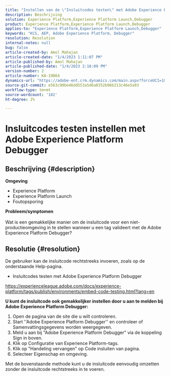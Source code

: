 ```yaml
---
title: "Instellen van de \"Insluitcodes testen\" met Adobe Experience Platform Debugger"
description: Beschrijving
solution: Experience Platform,Experience Platform Launch,Debugger
product: Experience Platform,Experience Platform Launch,Debugger
applies-to: "Experience Platform,Experience Platform Launch,Debugger"
keywords: "KCS, AEP, Adobe Experience Platform, Debugger"
resolution: Resolution
internal-notes: null
bug: false
article-created-by: Amol Mahajan
article-created-date: "1/4/2023 1:11:07 PM"
article-published-by: Amol Mahajan
article-published-date: "1/4/2023 2:16:09 PM"
version-number: 2
article-number: KA-19864
dynamics-url: "https://adobe-ent.crm.dynamics.com/main.aspx?forceUCI=1&pagetype=entityrecord&etn=knowledgearticle&id=9d41f23a-318c-ed11-81ad-6045bd0061cb"
source-git-commit: e563c90be46dd553a5d6a0352b96b213c46e5a93
workflow-type: tm+mt
source-wordcount: '182'
ht-degree: 2%

---
```


# Insluitcodes testen instellen met Adobe Experience Platform Debugger

## Beschrijving {#description}

<b>Omgeving</b>
- Experience Platform
- Experience Platform Launch
- Foutopsporing



<b>Probleem/symptomen</b><br><br>Wat is een gemakkelijke manier om de insluitcode voor een niet-productieomgeving in te stellen wanneer u een tag valideert met de Adobe Experience Platform Debugger?<br>

## Resolutie {#resolution}

De gebruiker kan de insluitcode rechtstreeks invoeren, zoals op de onderstaande Help-pagina.
- Insluitcodes testen met Adobe Experience Platform Debugger


https://experienceleague.adobe.com/docs/experience-platform/tags/publish/environments/embed-code-testing.html?lang=en

<b>U kunt de insluitcode ook gemakkelijker instellen door u aan te melden bij Adobe Experience Platform Debugger:</b>

1. Open de pagina van de site die u wilt controleren.
2. Start &#39;&#39;Adobe Experience Platform Debugger&#39;&#39; en controleer of Samenvattingsgegevens worden weergegeven.
3. Meld u aan bij &quot;Adobe Experience Platform Debugger&quot; via de koppeling Sign in boven.
4. Klik op Configuratie van Experience Platform-tags.
5. Klik op &quot;Handeling vervangen&quot; op Code insluiten van pagina.
6. Selecteer Eigenschap en omgeving.


Met de bovenstaande methode kunt u de insluitcode eenvoudig omzetten zonder de insluitcode rechtstreeks in te voeren.
